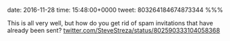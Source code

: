 date: 2016-11-28
time: 15:48:00+0000
tweet: 803264184674873344
%%%

This is all very well, but how do you get rid of spam invitations that have already been sent? [twitter.com/SteveStreza/status/802590333104058368](https://twitter.com/SteveStreza/status/802590333104058368)
